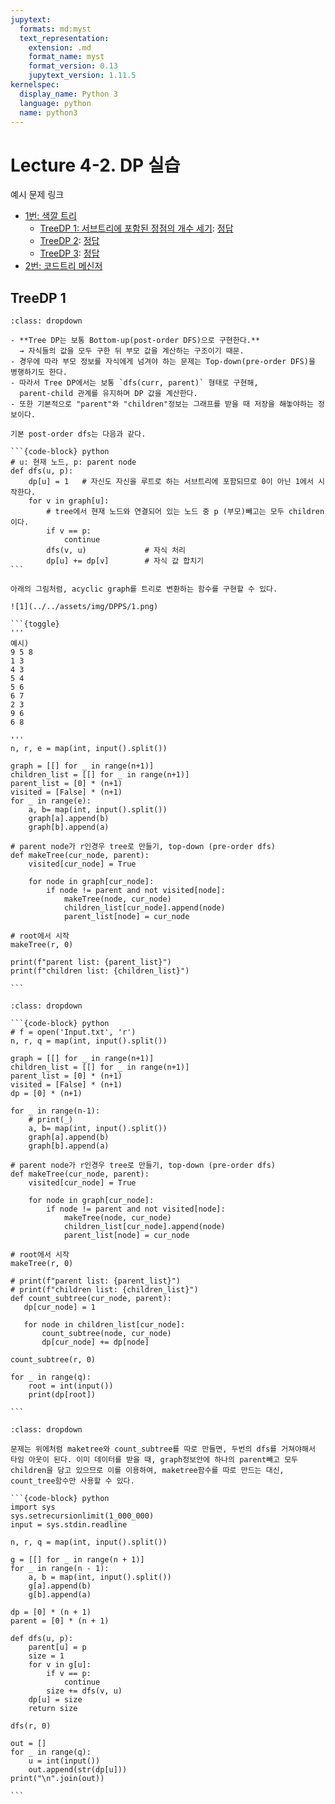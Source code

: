 ```yaml
---
jupytext:
  formats: md:myst
  text_representation:
    extension: .md
    format_name: myst
    format_version: 0.13
    jupytext_version: 1.11.5
kernelspec:
  display_name: Python 3
  language: python
  name: python3
---
```

# Lecture 4-2. DP 실습

예시 문제 링크 

- [1번: 색깔 트리](https://www.codetree.ai/ko/frequent-problems/samsung-sw/problems/color-tree/description)
  - [TreeDP 1: 서브트리에 포함된 정점의 개수 세기](https://www.acmicpc.net/problem/15681): [정답](https://wikidocs.net/272872)
  - [TreeDP 2](https://www.acmicpc.net/problem/1949): [정답](https://wikidocs.net/274552)
  - [TreeDP 3](https://www.acmicpc.net/problem/2533): [정답](https://wikidocs.net/273100)
- [2번: 코드트리 메신저](https://www.codetree.ai/ko/frequent-problems/samsung-sw/problems/codetree-messenger/description)


## TreeDP 1

````{admonition} Tree DP에서 Bottom-up 방식으로 구현하는 이유
:class: dropdown 

- **Tree DP는 보통 Bottom-up(post-order DFS)으로 구현한다.**  
  → 자식들의 값을 모두 구한 뒤 부모 값을 계산하는 구조이기 때문.  
- 경우에 따라 부모 정보를 자식에게 넘겨야 하는 문제는 Top-down(pre-order DFS)을 병행하기도 한다.  
- 따라서 Tree DP에서는 보통 `dfs(curr, parent)` 형태로 구현해,  
  parent-child 관계를 유지하며 DP 값을 계산한다.  
- 또한 기본적으로 "parent"와 "children"정보는 그래프를 받을 때 저장을 해놓야하는 정보이다. 

기본 post-order dfs는 다음과 같다. 

```{code-block} python
# u: 현재 노드, p: parent node 
def dfs(u, p):
    dp[u] = 1   # 자신도 자신을 루트로 하는 서브트리에 포함되므로 0이 아닌 1에서 시작한다.
    for v in graph[u]:
        # tree에서 현재 노드와 연결되어 있는 노드 중 p (부모)빼고는 모두 children이다.
        if v == p:
            continue
        dfs(v, u)             # 자식 처리
        dp[u] += dp[v]        # 자식 값 합치기
```

아래의 그림처럼, acyclic graph를 트리로 변환하는 함수를 구현할 수 있다. 

![1](../../assets/img/DPPS/1.png)

```{toggle}
'''
예시) 
9 5 8
1 3
4 3
5 4
5 6
6 7
2 3
9 6
6 8

'''
n, r, e = map(int, input().split())

graph = [[] for _ in range(n+1)]
children_list = [[] for _ in range(n+1)]
parent_list = [0] * (n+1)
visited = [False] * (n+1)
for _ in range(e):
    a, b= map(int, input().split())
    graph[a].append(b)
    graph[b].append(a)

# parent node가 r인경우 tree로 만들기, top-down (pre-order dfs)
def makeTree(cur_node, parent):
    visited[cur_node] = True 

    for node in graph[cur_node]:
        if node != parent and not visited[node]:
            makeTree(node, cur_node)
            children_list[cur_node].append(node)
            parent_list[node] = cur_node

# root에서 시작 
makeTree(r, 0)

print(f"parent list: {parent_list}")
print(f"children list: {children_list}")

```
````


````{admonition} makeTree and count_subtree
:class: dropdown 

```{code-block} python
# f = open('Input.txt', 'r')
n, r, q = map(int, input().split())

graph = [[] for _ in range(n+1)]
children_list = [[] for _ in range(n+1)]
parent_list = [0] * (n+1)
visited = [False] * (n+1)
dp = [0] * (n+1)

for _ in range(n-1):
    # print(_)
    a, b= map(int, input().split())
    graph[a].append(b)
    graph[b].append(a)

# parent node가 r인경우 tree로 만들기, top-down (pre-order dfs)
def makeTree(cur_node, parent):
    visited[cur_node] = True 

    for node in graph[cur_node]:
        if node != parent and not visited[node]:
            makeTree(node, cur_node)
            children_list[cur_node].append(node)
            parent_list[node] = cur_node

# root에서 시작 
makeTree(r, 0)

# print(f"parent list: {parent_list}")
# print(f"children list: {children_list}")
def count_subtree(cur_node, parent):
   dp[cur_node] = 1 

   for node in children_list[cur_node]:
       count_subtree(node, cur_node)
       dp[cur_node] += dp[node]

count_subtree(r, 0)

for _ in range(q):
    root = int(input())
    print(dp[root])
    
```
````

````{admonition} solution
:class: dropdown 

문제는 위에처럼 maketree와 count_subtree를 따로 만들면, 두번의 dfs를 거쳐야해서 타임 아웃이 된다. 이미 데이터를 받을 때, graph정보안에 하나의 parent빼고 모두 children을 담고 있으므로 이를 이용하여, maketree함수를 따로 만드는 대신, count_tree함수만 사용할 수 있다. 

```{code-block} python 
import sys
sys.setrecursionlimit(1_000_000)
input = sys.stdin.readline

n, r, q = map(int, input().split())

g = [[] for _ in range(n + 1)]
for _ in range(n - 1):
    a, b = map(int, input().split())
    g[a].append(b)
    g[b].append(a)

dp = [0] * (n + 1)
parent = [0] * (n + 1)

def dfs(u, p):
    parent[u] = p
    size = 1
    for v in g[u]:
        if v == p:
            continue
        size += dfs(v, u)
    dp[u] = size
    return size

dfs(r, 0)

out = []
for _ in range(q):
    u = int(input())
    out.append(str(dp[u]))
print("\n".join(out))

```
````

